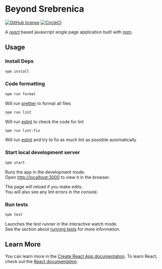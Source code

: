 # Beyond Srebrenica
[![GitHub license](https://img.shields.io/github/license/Anngei/beyond_srebrenica)](https://github.com/Anngei/beyond_srebrenica)
[![CircleCI](https://img.shields.io/circleci/build/github/Anngei/beyond_srebrenica)](https://app.circleci.com/pipelines/github/Anngei/beyond_srebrenica)

A _[react](https://reactjs.org/)_ based javascript single page application built with [npm](https://nodejs.org/en/).

## Usage
### Install Deps
```bash
npm install
```

### Code formatting
```bash
npm run format
```
Will run [prettier](https://prettier.io/) to format all files

```bash
npm run lint
```
Will run [eslint](https://eslint.org/) to check the code for lint

```bash
npm run lint:fix
```
Will run [eslint](https://eslint.org/) and try to fix as much lint as possible automatically

### Start local development server
```bash
npm start
```

Runs the app in the development mode.\
Open [http://localhost:3000](http://localhost:3000) to view it in the browser.

The page will reload if you make edits.\
You will also see any lint errors in the console.

### Run tests
```bash
npm test
```
Launches the test runner in the interactive watch mode.\
See the section about [running tests](https://facebook.github.io/create-react-app/docs/running-tests) for more information.

## Learn More
You can learn more in the [Create React App documentation](https://facebook.github.io/create-react-app/docs/getting-started).
To learn React, check out the [React documentation](https://reactjs.org/).
